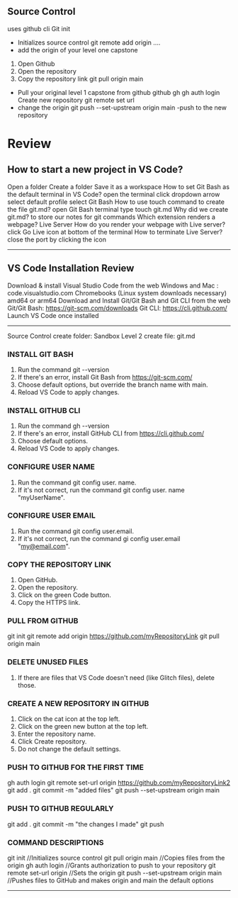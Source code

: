 ## Source Control
uses github cli
Git init
- Initializes source control
git remote add origin ....
- add the origin of your level one capstone
1. Open Github
2. Open the repository
3. Copy the repository link
git pull origin main
- Pull your original level 1 capstone from github
github 
gh
gh auth login
Create new repository
git remote set url
- change the origin
git push --set-upstream origin main
-push to the new repository

# Review
 ## How to start a new project in VS Code?
Open a folder
Create a folder
Save it as a workspace
How to set Git Bash as the default terminal in VS Code?
open the terminal
click dropdown arrow
select default profile
select Git Bash
How to use touch command to create the file git.md?
open Git Bash terminal
type touch git.md
Why did we create git.md?
to store our notes for git commands
Which extension renders a webpage?
Live Server
How do you render your webpage with Live server?
click Go Live icon at bottom of the terminal
How to terminate Live Server?
close the port by clicking the icon
__________________________________________________________________________
## VS Code Installation Review
Download & install Visual Studio Code from the web
Windows and Mac : code.visualstudio.com
Chromebooks (Linux system downloads necessary)
amd64 or arm64
Download and Install Git/Git Bash and Git CLI from the web
Git/Git Bash: https://git-scm.com/downloads
Git CLI: https://cli.github.com/
Launch VS Code once installed
_________________________________________
Source Control
create folder: Sandbox Level 2
create file: git.md 

### INSTALL GIT BASH
1. Run the command git --version
2. If there's an error, install Git Bash from https://git-scm.com/
3. Choose default options, but override the branch name with main.
4. Reload VS Code to apply changes.

### INSTALL GITHUB CLI
1. Run the command gh --version
2. If there's an error, install GitHub CLI from https://cli.github.com/
3. Choose default options.
4. Reload VS Code to apply changes.

### CONFIGURE USER NAME
1. Run the command git config user. name.
2. If it's not correct, run the command git config user. name "myUserName".

### CONFIGURE USER EMAIL
1. Run the command git config user.email.
2. If it's not correct, run the command gi config user.email "my@email.com".

### COPY THE REPOSITORY LINK
1. Open GitHub.
2. Open the repository.
3. Click on the green Code button.
4. Copy the HTTPS link.

### PULL FROM GITHUB
git init
git remote add origin https://github.com/myRepositoryLink
git pull origin main

### DELETE UNUSED FILES
1. If there are files that VS Code doesn't need (like Glitch files), delete those.  

### CREATE A NEW REPOSITORY IN GITHUB
 1. Click on the cat icon at the top left. 
 2. Click on the green new button at the top left. 
 3. Enter the repository name. 
 4. Click Create repository. 
 5. Do not change the default settings. 
 
### PUSH TO GITHUB FOR THE FIRST TIME 
gh auth login git remote set-url origin https://github.com/myRepositoryLink2 
git add . 
git commit -m "added files" 
git push --set-upstream origin main 

### PUSH TO GITHUB REGULARLY 
git add . 
git commit -m "the changes I made" 
git push
        
### COMMAND DESCRIPTIONS 
git init //Initializes source control git pull origin main //Copies files from the origin 
gh auth login //Grants authorization to push to your repository
git remote set-url origin //Sets the origin 
git push --set-upstream origin main //Pushes files to GitHub and makes origin and main the default options 
_______________________________________________________


